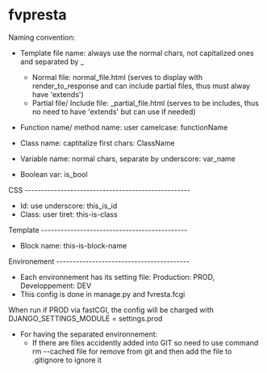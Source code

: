 fvpresta
========

Naming convention:

- Template file name: always use the normal chars, not capitalized ones and separated by _
    + Normal file: normal_file.html (serves to display with render_to_response and can include partial files, thus must alway have 'extends')
    + Partial file/ Include file: _partial_file.html (serves to be includes, thus no need to have 'extends' but can use if needed)

- Function name/ method name: user camelcase: functionName

- Class name: captitalize first chars: ClassName

- Variable name: normal chars, separate by underscore:  var_name

- Boolean var: is_bool

CSS ---------------------------------------------------
- Id: use underscore: this_is_id
- Class: user tiret: this-is-class

Template ---------------------------------------------
- Block name: this-is-block-name

Environement -----------------------------------------
- Each environnement has its setting file: Production: PROD, Developpement: DEV
- This config is done in manage.py and fvresta.fcgi

When run if PROD via fastCGI, the config  will be charged with DJANGO_SETTINGS_MODULE = settings.prod


- For having the separated environnement:
  + If there are files accidently added into GIT so need to use command
    rm --cached file for remove from git and then add the file to .gitignore to ignore it